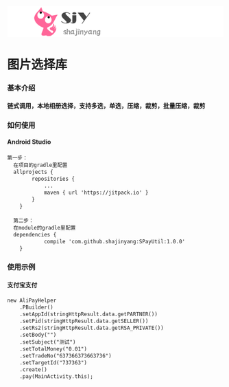 ![](sjylogo.png)
# 图片选择库

### 基本介绍
####  链式调用，本地相册选择，支持多选，单选，压缩，裁剪，批量压缩，裁剪


### 如何使用

#### Android Studio
    第一步：
      在项目的gradle里配置
      allprojects {
      		repositories {
      			...
      			maven { url 'https://jitpack.io' }
      		}
      	}

      第二步：
      在module的gradle里配置
      dependencies {
      	        compile 'com.github.shajinyang:SPayUtil:1.0.0'
      	}

### 使用示例

#### 支付宝支付
    new AliPayHelper
        .PBuilder()
        .setAppId(stringHttpResult.data.getPARTNER())
        .setPid(stringHttpResult.data.getSELLER())
        .setRs2(stringHttpResult.data.getRSA_PRIVATE())
        .setBody("")
        .setSubject("测试")
        .setTotalMoney("0.01")
        .setTradeNo("637366373663736")
        .setTargetId("737363")
        .create()
        .pay(MainActivity.this);










